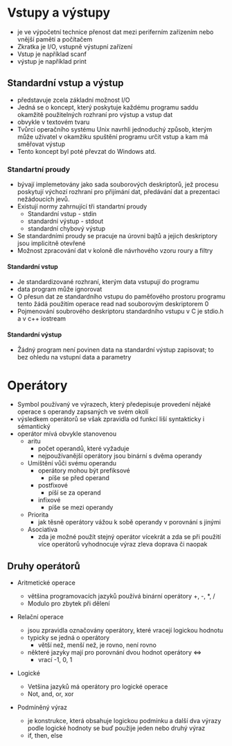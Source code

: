 # Vstupy a výstupy
- je ve výpočetní technice přenost dat mezi periferním zařízením nebo vnější pamětí a počítačem
- Zkratka je I/O, vstupně výstupní zařízení
- Vstup je například scanf
- výstup je například print
## Standardní vstup a výstup
- představuje zcela základní možnost I/O
- Jedná se o koncept, který poskytuje každému programu saddu okamžitě použitelných rozhraní pro výstup a vstup dat
- obvykle v textovém tvaru
- Tvůrci operačního systému Unix navrhli jednoduchý způsob, kterým může uživatel v okamžiku spuštění programu určit vstup a kam má směřovat výstup
- Tento koncept byl poté převzat do Windows atd.
### Standartní proudy
- bývají implemetovány jako sada souborových deskriptorů, jež procesu poskytují výchozí rozhraní pro přijímání dat, předávání dat a prezentaci nežádoucích jevů.
- Existují normy zahrnující tři standartní proudy
    - Standardní vstup - stdin
    - standardní výstup - stdout
    - standardní chybový výstup
- Se standardními proudy se pracuje na úrovni bajtů a jejich deskriptory jsou implicitně otevřené
- Možnost zpracování dat v koloně dle návrhového vzoru roury a filtry
#### Standardní vstup
- Je standardizované rozhraní, kterým data vstupují do programu
- data program může ignorovat
- O přesun dat ze standardního vstupu do paměťového prostoru programu tento žádá použitím operace read nad souborovým deskriptorem 0
- Pojmenování soubrového deskriptoru standardního vstupu v C je stdio.h a v c++ iostream
#### Standardní výstup
- Žádný program není povinen data na standardní výstup zapisovat; to bez ohledu na vstupní data a parametry
# Operátory
- Symbol používaný ve výrazech, který předepisuje provedení nějaké operace s operandy zapsaných ve svém okolí
- výsledkem operátorů se však zpravidla od funkcí liší syntakticky i sémantický
- operátor mívá obvykle stanovenou
  - aritu
    - počet operandů, které vyžaduje
    - nejpoužívanější operátory jsou binární s dvěma operandy
  - Umíštění vůči svému operandu
    - operátory mohou být prefiksové
      - píše se před operand
    - postfixové
      - píší se za operand
    - infixové
      - píše se mezi operandy
  - Priorita
    - jak těsně operátory vážou k sobě operandy v porovnání s jinými
  - Asociativa
    - zda je možné použít stejný operátor vícekrát a zda se při použití více operátorů vyhodnocuje výraz zleva doprava či naopak
  
## Druhy operátorů
- Aritmetické operace
  - většina programovacích jazyků používá binární operátory +, -, *, /
  - Modulo pro zbytek při dělení
  
- Relační operace
  - jsou zpravidla označovány operátory, které vracejí logickou hodnotu
  - typicky se jedná o operátory
    - větší než, menší než, je rovno, není rovno
  - některé jazyky mají pro porovnání dvou hodnot operátory <=>
    - vrací -1, 0, 1
  
- Logické
  - Vetšina jazyků má operátory pro logické operace 
  - Not, and, or, xor
  
- Podmíněný výraz
  - je konstrukce, která obsahuje logickou podmínku a další dva výrazy podle logické hodnoty se buď použije jeden nebo druhý výraz
  - if, then, else